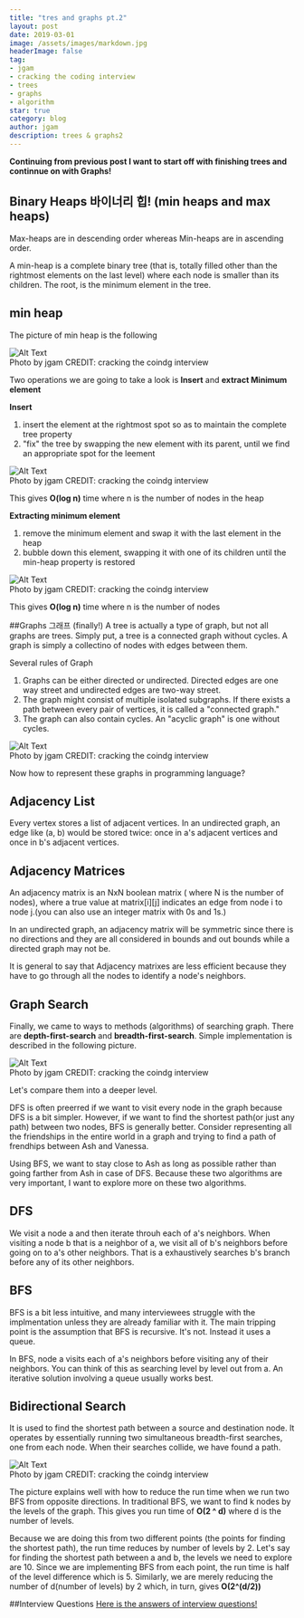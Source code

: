```yaml
---
title: "tres and graphs pt.2"
layout: post
date: 2019-03-01
image: /assets/images/markdown.jpg
headerImage: false
tag:
- jgam
- cracking the coding interview
- trees
- graphs
- algorithm
star: true
category: blog
author: jgam
description: trees & graphs2
---
```


**Continuing from previous post I want to start off with finishing trees and continnue on with Graphs!**

## Binary Heaps 바이너리 힙! (min heaps and max heaps)
Max-heaps are in descending order whereas Min-heaps are in ascending order.

A min-heap is a complete binary tree (that is, totally filled other than the rightmost elements on the last level) where each node is smaller than its children. The root, is the minimum element in the tree.

## min heap
The picture of min heap is the following

<div class="side-by-side">
    <div class="tocenter">
        <img class="image" src="{{ site.url }}/{{ site.minheap }}" alt="Alt Text">
        <figcaption class="caption">Photo by jgam CREDIT: cracking the coindg interview</figcaption>
    </div>
</div>

Two operations we are going to take a look is **Insert** and **extract Minimum element**

**Insert**

1. insert the element at the rightmost spot so as to maintain the complete tree property
2. "fix" the tree by swapping the new element with its parent, until we find an appropriate spot for the leement

<div class="side-by-side">
    <div class="tocenter">
        <img class="image" src="{{ site.url }}/{{ site.minheap2 }}" alt="Alt Text">
        <figcaption class="caption">Photo by jgam CREDIT: cracking the coindg interview</figcaption>
    </div>
</div>

This gives **O(log n)** time where n is the number of nodes in the heap

**Extracting minimum element**

1. remove the minimum element and swap it with the last element in the heap
2. bubble down this element, swapping it with one of its children until the min-heap property is restored

<div class="side-by-side">
    <div class="tocenter">
        <img class="image" src="{{ site.url }}/{{ site.minheap3}}" alt="Alt Text">
        <figcaption class="caption">Photo by jgam CREDIT: cracking the coindg interview</figcaption>
    </div>
</div>

This gives **O(log n)** time where n is the number of nodes

##Graphs 그래프 (finally!)
A tree is actually a type of graph, but not all graphs are trees. Simply put, a tree is a connected graph without cycles. A graph is simply a collectino of nodes with edges between them.

Several rules of Graph
1. Graphs can be either directed or undirected. Directed edges are one way street and undirected edges are two-way street.
2. The graph might consist of multiple isolated subgraphs. If there exists a path between every pair of vertices, it is called a "connected graph."
3. The graph can also contain cycles. An "acyclic graph" is one without cycles.

<div class="side-by-side">
    <div class="tocenter">
        <img class="image" src="{{ site.url }}/{{ site.graph }}" alt="Alt Text">
        <figcaption class="caption">Photo by jgam CREDIT: cracking the coindg interview</figcaption>
    </div>
</div>

Now how to represent these graphs in programming language?

## Adjacency List
Every vertex stores a list of adjacent vertices. In an undirected graph, an edge like (a, b) would be stored twice: once in a's adjacent vertices and once in b's adjacent vertices.

## Adjacency Matrices
An adjacency matrix is an NxN boolean matrix ( where N is the number of nodes), where a true value at matrix[i][j] indicates an edge from node i to node j.(you can also use an integer matrix with 0s and 1s.)

In an undirected graph, an adjacency matrix will be symmetric since there is no directions and they are all considered in bounds and out bounds while a directed graph may not be.

It is general to say that Adjacency matrixes are less efficient because they have to go through all the nodes to identify a node's neighbors.

## Graph Search
Finally, we came to ways to methods (algorithms) of searching graph. There are **depth-first-search** and **breadth-first-search**. Simple implementation is described in the following picture.

<div class="side-by-side">
    <div class="tocenter">
        <img class="image" src="{{ site.url }}/{{ site.graph2 }}" alt="Alt Text">
        <figcaption class="caption">Photo by jgam CREDIT: cracking the coindg interview</figcaption>
    </div>
</div>

Let's compare them into a deeper level.

DFS is often preerred if we want to visit every node in the graph because DFS is a bit simpler. However, if we want to find the shortest path(or just any path) between two nodes, BFS is generally better. Consider representing all the friendships in the entire world in a graph and trying to find a path of frendhips between Ash and Vanessa.

Using BFS, we want to stay close to Ash as long as possible rather than going farther from Ash in case of DFS. Because these two algorithms are very important, I want to explore more on these two algorithms.

## DFS
We visit a node a and then iterate throuh each of a's neighbors. When visiting a node b that is a neighbor of a, we visit all of b's neighbors before going on to a's other neighbors. That is a exhaustively searches b's branch before any of its other neighbors.

## BFS
BFS is a bit less intuitive, and many interviewees struggle with the implmentation unless they are already familiar with it. The main tripping point is the assumption that BFS is recursive. It's not. Instead it uses a queue.

In BFS, node a visits each of a's neighbors before visiting any of their neighbors. You can think of this as searching level by level out from a. An iterative solution involving a queue usually works best.

## Bidirectional Search
It is used to find the shortest path between a source and destination node. It operates by essentially running two simultaneous breadth-first searches, one from each node. When their searches collide, we have found a path.

<div class="side-by-side">
    <div class="tocenter">
        <img class="image" src="{{ site.url }}/{{ site.graph2 }}" alt="Alt Text">
        <figcaption class="caption">Photo by jgam CREDIT: cracking the coindg interview</figcaption>
    </div>
</div>

The picture explains well with how to reduce the run time when we run two BFS from opposite directions. In traditional BFS, we want to find k nodes by the levels of the graph. This gives you run time of **O(2 ^ d)** where d is the number of levels.

Because we are doing this from two different points (the points for finding the shortest path), the run time reduces by number of levels by 2. Let's say for finding the shortest path between a and b, the levels we need to explore are 10. Since we are implementing BFS from each point, the run time is half of the level difference which is 5. Similarly, we are merely reducing the number of d(number of levels) by 2 which, in turn, gives **O(2^(d/2))**

##Interview Questions
[Here is the answers of interview questions!](https://github.com/jgam/crackingthecoding/tree/master/chpt4)